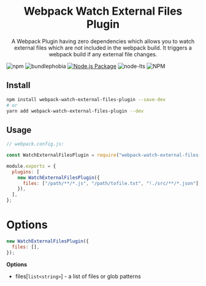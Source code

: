 <div align="center">
  <h1>Webpack Watch External Files Plugin</h1>
  <p>A Webpack Plugin having zero dependencies which allows you to watch external files which are not included in the webpack build. It triggers a webpack build if any external file changes.</p>
</div>

![npm](https://img.shields.io/npm/v/webpack-watch-external-files-plugin) ![bundlephobia](https://badgen.net/bundlephobia/min/webpack-watch-external-files-plugin) [![Node.js Package](https://github.com/amitsingh-007/webpack-watch-external-files-plugin/actions/workflows/ci.yaml/badge.svg)](https://github.com/amitsingh-007/webpack-watch-external-files-plugin/actions/workflows/ci.yaml) ![node-lts](https://img.shields.io/node/v-lts/webpack-watch-external-files-plugin) ![NPM](https://img.shields.io/npm/l/webpack-watch-external-files-plugin)

## Install

```bash
npm install webpack-watch-external-files-plugin --save-dev
# or
yarn add webpack-watch-external-files-plugin --dev
```

## Usage

```js
// webpack.config.js:

const WatchExternalFilesPlugin = require("webpack-watch-external-files-plugin");

module.exports = {
  plugins: [
    new WatchExternalFilesPlugin({
      files: ["/path/**/*.js", "/path/tofile.txt", "!./src/**/*.json"],
    }),
  ],
};
```

# Options

```js
new WatchExternalFilesPlugin({
  files: [],
});
```

**Options**

- files[`list<string>`] - a list of files or glob patterns
